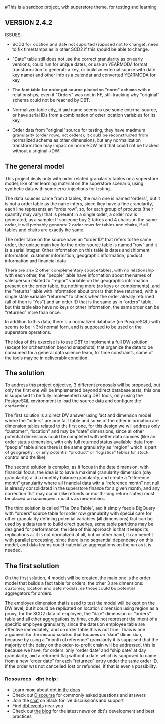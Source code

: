 #This is a sandbox project, with superstore theme, for testing and learning

## VERSION 2.4.2

 ISSUES:

- SCD2 for location and date not suported (suposed not to change), need to fix
timestamps as in other SCD2 if this should be able to change.

- "Date" table still does not use the correct granularity as on early versions, 
could run for unique dates, or use an YEARMODA format transformation to generate a 
key, or build an external source with date key names and other info as a calendar
and converted YEARMODA for key.

- The fact table for order got source placed on "norm" schema with o relationships, 
even it "Orders" was not in NF, still tracking why "original" schema could not 
be reached by DBT.

- Normalized table city_id and name seems to use some external source, or have
serial IDs from a combination of other location variables for its key.

- Order data from "original" source for testing, they have maximum granularity (order
rows, not orders), it could be reconstructed from normalized schema as other dimensions,
but any normalization transformation may impact on norm->DW, and that could not be 
tracked without a original->DW.

## The general model

 This project deals only with order related granularity tables on a superstore 
model, like other learning material on the superstore scenario, using 
synthetic data with some error injections for testing.

 The data sources came from 3 tables, the main one is named “orders”, but it is 
not a order table as the name infers, since they have a fine granularity, each 
line represents an “order row”, so, for each group of products (their quantity 
may vary) that is present in a single order, a order row is generated, as a 
sample: If someone buy 2 tables and 4 chairs on the same order, it will probably 
generate 2 order rows for tables and chairs, if all tables and chairs are 
exactly the same.

 The order table on the source have an “order ID” that refers to the same order, 
the unique main key for the order source table is named “row” and it is a serial 
integer. Other information on this table is dates and shipment information, 
customer information, geographic information, product information and financial 
data.

 There are also 2 other complementary source tables, with no relationship with 
each other, the “people” table have information about the names of salesperson 
related to “region” variable on the geographic information present on the order 
table, but nothing more (no keys or complements), and the “returns” table with 
information about orders that have returned, with a single state variable 
“returned” to check when the order already returned (all of then is “Yes”) and an 
order ID that is the same as in “orders” table, but this table also have no keys 
or other information, the same order can be “returned” more than once.

 In addition to this data, there is a normalized database (on PostgreSQL) with 
seems to be in 3rd normal form, and is supposed to be used on the superstore 
operations.

 The idea of this exercise is to use DBT to implement a full DW solution (except 
for orchestration beyond snapshots) that organize the data to be consumed for a 
general data science team, for time constraints, some of the tools may be in 
deliverable condition.

## The solution

 To address this project objective, 3 different proposals will be proposed, but 
only the first one will be implemented beyond direct database tests, this one is 
supposed to be fully implemented using DBT tools, only using the PostgreSQL 
environment to load the source data and configure the credentials.

 The first solution is a direct DW answer using fact and dimension model where the 
“orders” are one fact table and some of the other information are dimension tables 
related to the first one, for this design we will address only “customer”, 
“location" and may be “date” dimensions, since all other potential dimensions could 
be completed with better data sources (like an order status dimension, with only full 
returned status available, data from “people” table since there is the same granularity 
as “region” which is part of geography , or any potential “product” or “logistics” 
tables for stock control and the like).

 The second solution is complex, as it focus in the date dimension, with financial 
focus, the idea is to have a maximal granularity dimension (day granularity) and a 
monthly balance granularity, and create a “reference month” granularity where all 
financial data with a “reference month” not null is already consolidated in the 
superstore finance for a given month, and any correction that may occur (like refunds 
or month-long return states) must be placed on subsequent months as new entries.

 The third solution is called “The One Table”, and it simply feed a BigQuery with 
“orders” source table for order row granularity with special care for other granularity 
defining potential variables (all dimensions) that can be used by a data team to build 
direct queries, some table partitions may be designed for performance, the idea of this 
approach is that it keeps its replications as it is not normalized at all, but on other 
hand, it can benefit with parallel processing, since there is no sequential dependency 
on this model, and data teams could materialize aggregations on the run as it is needed.

## The first solution

 On the first solution, 4 models will be created, the main one is the order model that 
builds a fact table for orders, the other 3 are dimensions: customer, location and date 
models, as those could be potential aggregators for orders.

 The employee dimension that is used to test the model will be kept on the DW level, but 
it could be replicated on location dimension using region as a proxy, for the SCD2 data 
of employee, the “date” dimension on “orders” table and all other aggregations by time, 
could not represent the intent of a specific employee granularity, since the dates on 
employee table are effective immediately, and on order table this is not true. Thais is 
one argument for the second solution that focuses on “date” dimension, because by using 
a “month of reference” granularity it is supposed that the majority of the delay on the 
order-to-profit chain will be addressed, this is because we have, for orders, only 
“order date” and “ship date” at day granularity, and a returned flag without a date, which 
is supposed to came from a new “order date” for each “returned” entry under the same 
order ID, if the order was not cancelled, lost or refunded, if that is even a possibility.

### Resources – dbt help:
- Learn more about dbt [in the docs](https://docs.getdbt.com/docs/introduction)
- Check out [Discourse](https://discourse.getdbt.com/) for commonly asked questions and answers
- Join the [chat](https://community.getdbt.com/) on Slack for live discussions and support
- Find [dbt events](https://events.getdbt.com) near you
- Check out [the blog](https://blog.getdbt.com/) for the latest news on dbt's development and best practices
